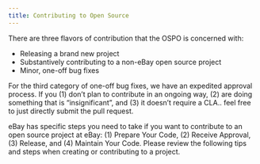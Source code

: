 ```yaml
---
title: Contributing to Open Source
---
```

There are three flavors of contribution that the OSPO is concerned with:
- Releasing a brand new project
- Substantively contributing to a non-eBay open source project
- Minor, one-off bug fixes

For the third category of one-off bug fixes, we have an expedited approval process. If you (1) don’t plan to contribute in an ongoing way, (2) are doing something that is “insignificant”, and (3) it doesn’t require a CLA.. feel free to just directly submit the pull request.

eBay has specific steps you need to take if you want to contribute to an open source project at eBay: (1) Prepare Your Code, (2) Receive Approval, (3) Release, and (4) Maintain Your Code. Please review the following tips and steps when creating or contributing to a project.
